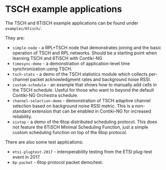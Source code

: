 # TSCH example applications

The TSCH and 6TiSCH example applications can be found under `examples/6tisch/`.

They are:
* `simple-node` - a RPL+TSCH node that demonstrates joining and the basic operation of TSCH and RPL networks. Should be a starting point when learning TSCH and 6TiSCH with Contiki-NG
* `timesync-demo` - a demonstration of application-level time synchronization using TSCH.
* `tsch-stats` - a demo of the TSCH statistics module which collects per-channel packet acknowledgment rates and background noise RSSI.
* `custom-schedule` - an example that shows how to manually add cells in the TSCH schedule. Useful for those who want to beyond the default Contiki-NG Orchestra schedule.
* `channel-selection-demo` - demonstration of TSCH adaptive channel selection based on background noise RSSI metric. This is a non-standard extension that can be enabled in Contiki-NG for increased reliability.
* `sixtop` - a demo of the 6top distributed scheduling protocol. This does not feature the 6TiSCH Minimal Scheduling Function, just a simple custom scheduling function on top of the 6top protocol.


There are also some test applications:
* `etsi-plugtest-2017` - interoperability testing from the ETSI plug-test event in 2017.
* `6p-packet` - 6top protocol packet demo/test.

